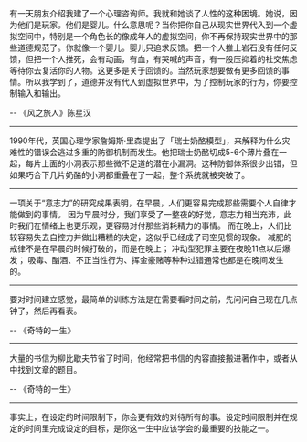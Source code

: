 有一天朋友介绍我建了一个心理咨询师。我就和她谈了人性的这种困境。她说，因为他们是玩家。他们是婴儿。什么意思呢？当你把你自己从现实世界代入到一个虚拟空间中，特别是一个角色长的像成年人的虚拟空间，你不再保持现实世界中的那些道德规范了。你就像一个婴儿。婴儿只追求反馈。把一个人推上岩石没有任何反馈，但把一个人推死，会有动画，有血，有哭喊的声音，有一股压抑着的社交焦虑等待你去复活你的人物。这更多是关于回馈的。当然玩家想要做有更多回馈的事情。所以我学到了，道德并没有代入到虚拟世界中，为了控制玩家的行为，你要控制输入和输出。

-- 《风之旅人》陈星汉
___
1990年代，英国心理学家詹姆斯·里森提出了「瑞士奶酪模型」，来解释为什么灾难性的错误会逃过多重的防御机制而发生。他把瑞士奶酪切成5-6个薄片叠在一起，每片上面的小洞表示那些微不足道的潜在小漏洞。这种防御体系很少出错，但如果巧合下几片奶酪的小洞都重叠在了一起，整个系统就被突破了。
___
一项关于“意志力”的研究成果表明，在早晨，人们更容易完成那些需要个人自律才能做到的事情。 因为早晨时分，我们享受了一整夜的好觉，意志力相当充沛，此时我们在情绪上也更乐观，更容易对付那些消耗精力的事情。 而在晚上，人们比较容易失去自控力并做出糟糕的决定，这似乎已经成了司空见惯的现象。 减肥的戒律不是在早晨的时候打破的，而是在晚上； 冲动型犯罪主要在夜晚11点以后爆发； 吸毒、酗酒、不正当性行为、挥金豪赌等种种过错通常也都是在晚间发生的。
___
要对时间建立感觉，最简单的训练方法是在需要看时间之前，先问问自己现在几点钟了，然后再看表。

-- 《奇特的一生》
___
大量的书信为柳比歇夫节省了时间，他经常把书信的内容直接搬进著作中，或者从中找到文章的题目。

-- 《奇特的一生》
___
事实上，在设定的时间限制下，你会更有效的对待所有的事。设定时间限制并在规定的时间里完成设定的目标，是你这一生中应该学会的最重要的技能之一。
